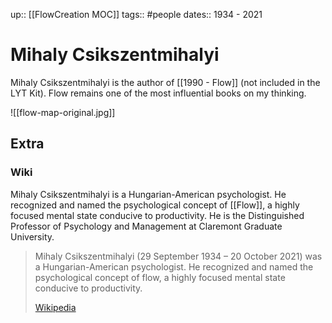 up:: [[FlowCreation MOC]]
tags:: #people
dates:: 1934 - 2021

# Mihaly Csikszentmihalyi
Mihaly Csikszentmihalyi is the author of [[1990 - Flow]] (not included in the LYT Kit). Flow remains one of the most influential books on my thinking.

![[flow-map-original.jpg]]


## Extra
### Wiki
Mihaly Csikszentmihalyi is a Hungarian-American psychologist. He recognized and named the psychological concept of [[Flow]], a highly focused mental state conducive to productivity. He is the Distinguished Professor of Psychology and Management at Claremont Graduate University.

> Mihaly Csikszentmihalyi (29 September 1934 – 20 October 2021) was a Hungarian-American psychologist. He recognized and named the psychological concept of flow, a highly focused mental state conducive to productivity. 
>
> [Wikipedia](https://en.wikipedia.org/wiki/Mihaly%20Csikszentmihalyi)


